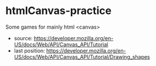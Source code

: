 # htmlCanvas-practice
Some games for mainly html \<canvas\>
* source: https://developer.mozilla.org/en-US/docs/Web/API/Canvas_API/Tutorial
* last position: https://developer.mozilla.org/en-US/docs/Web/API/Canvas_API/Tutorial/Drawing_shapes
